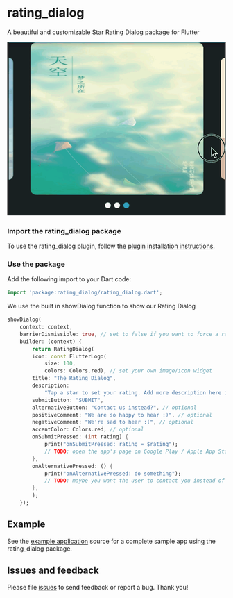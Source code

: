# rating_dialog

A beautiful and customizable Star Rating Dialog package for Flutter

![](https://github.com/jzoom/images/raw/master/layout1.gif)

### Import the rating_dialog package
To use the rating_dialog plugin, follow the [plugin installation instructions](https://pub.dartlang.org/packages/rating_dialog#pub-pkg-tab-installing).

### Use the package

Add the following import to your Dart code:
```dart
import 'package:rating_dialog/rating_dialog.dart';
```

We use the built in showDialog function to show our Rating Dialog
``` dart
showDialog(
    context: context,
    barrierDismissible: true, // set to false if you want to force a rating
    builder: (context) {
        return RatingDialog(
        icon: const FlutterLogo(
            size: 100,
            colors: Colors.red), // set your own image/icon widget
        title: "The Rating Dialog",
        description:
            "Tap a star to set your rating. Add more description here if you want.",
        submitButton: "SUBMIT",
        alternativeButton: "Contact us instead?", // optional
        positiveComment: "We are so happy to hear :)", // optional
        negativeComment: "We're sad to hear :(", // optional
        accentColor: Colors.red, // optional
        onSubmitPressed: (int rating) {
            print("onSubmitPressed: rating = $rating");
            // TODO: open the app's page on Google Play / Apple App Store
        },
        onAlternativePressed: () {
            print("onAlternativePressed: do something");
            // TODO: maybe you want the user to contact you instead of rating a bad review
        },
        );
    });
```

## Example

See the [example application](https://github.com/nemoryoliver/rating_dialog/example) source
for a complete sample app using the rating_dialog package.

## Issues and feedback

Please file [issues](https://github.com/nemoryoliver/rating_dialog/issues/new)
to send feedback or report a bug. Thank you!